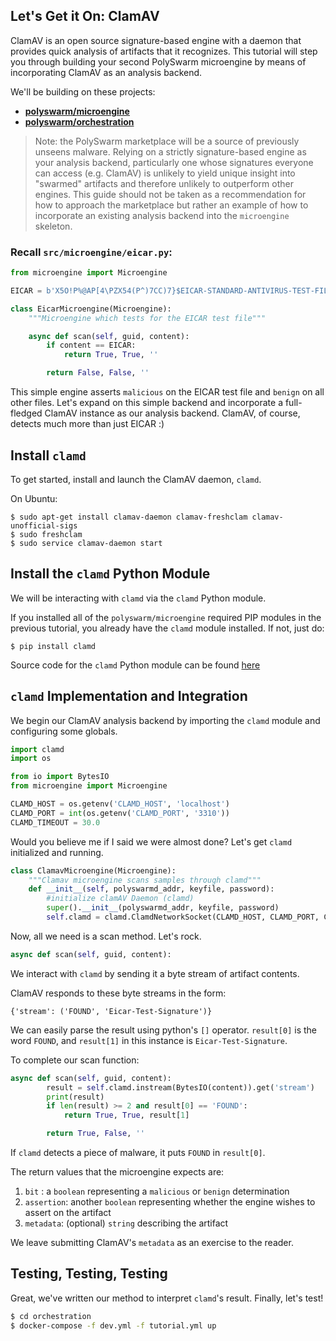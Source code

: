 ## Let's Get it On: ClamAV

ClamAV is an open source signature-based engine with a daemon that provides quick analysis of artifacts that it recognizes. 
This tutorial will step you through building your second PolySwarm microengine by means of incorporating ClamAV as an analysis backend.

We'll be building on these projects:
* [**polyswarm/microengine**](https://github.com/polyswarm/microengine)
* [**polyswarm/orchestration**](https://github.com/polyswarm/orchestration)

> Note: the PolySwarm marketplace will be a source of previously unseens malware.
Relying on a strictly signature-based engine as your analysis backend, particularly one whose signatures everyone can access (e.g. ClamAV) is unlikely to yield unique insight into "swarmed" artifacts and therefore unlikely to outperform other engines. 
This guide should not be taken as a recommendation for how to approach the marketplace but rather an example of how to incorporate an existing analysis backend into the `microengine` skeleton.

### Recall `src/microengine/eicar.py`:

```python
from microengine import Microengine

EICAR = b'X5O!P%@AP[4\PZX54(P^)7CC)7}$EICAR-STANDARD-ANTIVIRUS-TEST-FILE!$H+H*'

class EicarMicroengine(Microengine):
    """Microengine which tests for the EICAR test file"""

    async def scan(self, guid, content):
        if content == EICAR:
            return True, True, ''

        return False, False, ''
```

This simple engine asserts `malicious` on the EICAR test file and `benign` on all other files.
Let's expand on this simple backend and incorporate a full-fledged ClamAV instance as our analysis backend.
ClamAV, of course, detects much more than just EICAR :)

## Install `clamd`

To get started, install and launch the ClamAV daemon, `clamd`.

On Ubuntu:

```
$ sudo apt-get install clamav-daemon clamav-freshclam clamav-unofficial-sigs
$ sudo freshclam
$ sudo service clamav-daemon start
```

## Install the `clamd` Python Module

We will be interacting with `clamd` via the `clamd` Python module.

If you installed all of the `polyswarm/microengine` required PIP modules in the previous tutorial, you already have the `clamd` module installed.
If not, just do:

```
$ pip install clamd
```

Source code for the `clamd` Python module can be found [here](https://github.com/graingert/python-clamd)


## `clamd` Implementation and Integration

We begin our ClamAV analysis backend by importing the `clamd` module and configuring some globals.

```python
import clamd
import os

from io import BytesIO
from microengine import Microengine

CLAMD_HOST = os.getenv('CLAMD_HOST', 'localhost')
CLAMD_PORT = int(os.getenv('CLAMD_PORT', '3310'))
CLAMD_TIMEOUT = 30.0
```

Would you believe me if I said we were almost done? 
Let's get `clamd` initialized and running.

```python
class ClamavMicroengine(Microengine):
    """Clamav microengine scans samples through clamd"""
    def __init__(self, polyswarmd_addr, keyfile, password):
    	#initialize clamAV Daemon (clamd)
        super().__init__(polyswarmd_addr, keyfile, password)
        self.clamd = clamd.ClamdNetworkSocket(CLAMD_HOST, CLAMD_PORT, CLAMD_TIMEOUT)
```

Now, all we need is a scan method. 
Let's rock.

```python
async def scan(self, guid, content):
```

We interact with `clamd` by sending it a byte stream of artifact contents.

ClamAV responds to these byte streams in the form:

```
{'stream': ('FOUND', 'Eicar-Test-Signature')}
```

We can easily parse the result using python's `[]` operator. `result[0]` is the word `FOUND`, and `result[1]` in this instance is `Eicar-Test-Signature`.

To complete our scan function:

```python
async def scan(self, guid, content):
        result = self.clamd.instream(BytesIO(content)).get('stream')
        print(result)
        if len(result) >= 2 and result[0] == 'FOUND':
            return True, True, result[1]

        return True, False, ''
```

If `clamd` detects a piece of malware, it puts `FOUND` in `result[0]`.
 
The return values that the microengine expects are: 
1. `bit` : a `boolean` representing a `malicious` or `benign` determination
1. `assertion`: another `boolean` representing whether the engine wishes to assert on the artifact
1. `metadata`: (optional) `string` describing the artifact

We leave submitting ClamAV's `metadata` as an exercise to the reader.

## Testing, Testing, Testing

Great, we've written our method to interpret `clamd`'s result. 
Finally, let's test!

```sh
$ cd orchestration
$ docker-compose -f dev.yml -f tutorial.yml up
```